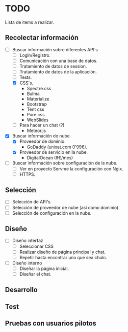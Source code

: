 # TODO
Lista de items a realizar.

## Recolectar información
  - [ ] Buscar información sobre diferentes API's
    - [ ] Login/Registro.
    - [ ] Comunicación con una base de datos.
    - [ ] Tratamiento de datos de session.
    - [ ] Tratamiento de datos de la aplicación.
    - [ ] Tests.
    - [x] CSS's.
      - Spectre.css
      - Bulma
      - Materialize
      - Bootstrap
      - Tent css
      - Pure.css
      - WebSlides
    - [ ] Para hacer un chat (?)
      - Meteor.js
  
  - [x] Buscar información de nube
    - [x] Proveedor de dominio.
      - GoDaddy (unixat.com 0'99€).
    - [x] Proveedor de servicio en la nube.
      - DigitalOcean (6€/mes)
    
  - [ ] Buscar información sobre configuración de la nube.
    - [ ] Ver en proyecto Servme la configuración con Ngix.
    - [ ] HTTPS.
    
## Selección
  - [ ] Selección de API's.
  - [ ] Selección de proveedor de nube (así como dominio).
  - [ ] Selección de configuración en la nube.

## Diseño
  - [ ] Diseño interfaz
    - [ ] Seleccionar CSS
    - [ ] Realizar diseño de página principal y chat.
    - [ ] Repetir hasta encontrar uno que sea chulo.
  
  - [ ] Diseño interno
    - [ ] Diseñar la página inicial.
    - [ ] Diseñar el chat.

## Desarrollo

## Test

## Pruebas con usuarios pilotos
